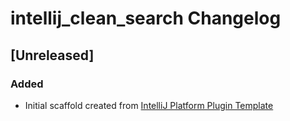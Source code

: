 <!-- Keep a Changelog guide -> https://keepachangelog.com -->

# intellij_clean_search Changelog

## [Unreleased]
### Added
- Initial scaffold created from [IntelliJ Platform Plugin Template](https://github.com/JetBrains/intellij-platform-plugin-template)
